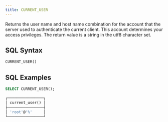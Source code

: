 ```yaml
---
title: CURRENT_USER
---
```


Returns the user name and host name combination for the account that the server used to authenticate the current client. This account determines your access privileges. The return value is a string in the utf8 character set.

## SQL Syntax

```sql
CURRENT_USER()
```

## SQL Examples

```sql
SELECT CURRENT_USER();

┌────────────────┐
│ current_user() │
├────────────────┤
│ 'root'@'%'     │
└────────────────┘
```